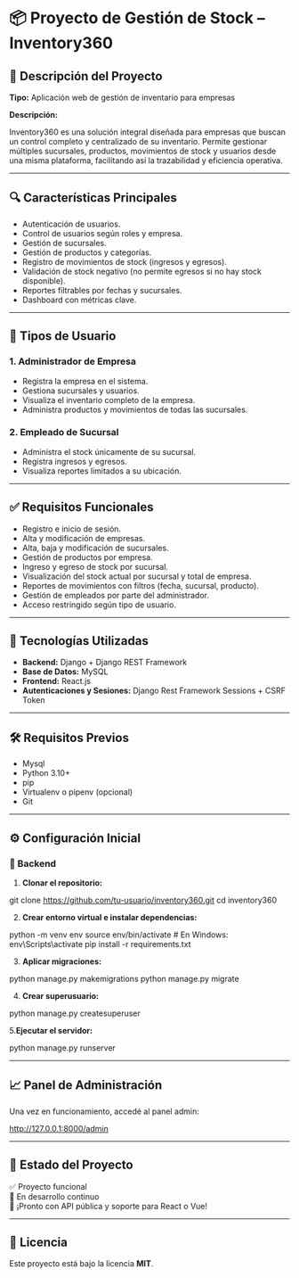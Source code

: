# 📦 Proyecto de Gestión de Stock – Inventory360

## 📄 Descripción del Proyecto

**Tipo:** Aplicación web de gestión de inventario para empresas

**Descripción:**

Inventory360 es una solución integral diseñada para empresas que buscan un control completo y centralizado de su inventario. Permite gestionar múltiples sucursales, productos, movimientos de stock y usuarios desde una misma plataforma, facilitando así la trazabilidad y eficiencia operativa.

---

## 🔍 Características Principales

- Autenticación de usuarios.
- Control de usuarios según roles y empresa.
- Gestión de sucursales.
- Gestión de productos y categorías.
- Registro de movimientos de stock (ingresos y egresos).
- Validación de stock negativo (no permite egresos si no hay stock disponible).
- Reportes filtrables por fechas y sucursales.
- Dashboard con métricas clave.

---

## 👥 Tipos de Usuario

### 1. Administrador de Empresa
- Registra la empresa en el sistema.
- Gestiona sucursales y usuarios.
- Visualiza el inventario completo de la empresa.
- Administra productos y movimientos de todas las sucursales.

### 2. Empleado de Sucursal
- Administra el stock únicamente de su sucursal.
- Registra ingresos y egresos.
- Visualiza reportes limitados a su ubicación.

---

## ✅ Requisitos Funcionales

- Registro e inicio de sesión.
- Alta y modificación de empresas.
- Alta, baja y modificación de sucursales.
- Gestión de productos por empresa.
- Ingreso y egreso de stock por sucursal.
- Visualización del stock actual por sucursal y total de empresa.
- Reportes de movimientos con filtros (fecha, sucursal, producto).
- Gestión de empleados por parte del administrador.
- Acceso restringido según tipo de usuario.

---

## 🚀 Tecnologías Utilizadas

- **Backend:** Django + Django REST Framework
- **Base de Datos:** MySQL
- **Frontend:** React.js
- **Autenticaciones y Sesiones:**  Django Rest Framework Sessions + CSRF Token

---

## 🛠️ Requisitos Previos

- Mysql
- Python 3.10+
- pip
- Virtualenv o pipenv (opcional)
- Git

---

## ⚙️ Configuración Inicial

### 🔧 Backend

1. **Clonar el repositorio:**

git clone https://github.com/tu-usuario/inventory360.git
cd inventory360

2. **Crear entorno virtual e instalar dependencias:**

python -m venv env
source env/bin/activate  # En Windows: env\\Scripts\\activate
pip install -r requirements.txt

3. **Aplicar migraciones:**

python manage.py makemigrations
python manage.py migrate

4. **Crear superusuario:**

python manage.py createsuperuser

5.**Ejecutar el servidor:**

python manage.py runserver


---


## 📈 Panel de Administración

Una vez en funcionamiento, accedé al panel admin:

http://127.0.0.1:8000/admin


---

## 📌 Estado del Proyecto

✅ Proyecto funcional  
🔄 En desarrollo continuo  
📢 ¡Pronto con API pública y soporte para React o Vue!

---

## 📄 Licencia

Este proyecto está bajo la licencia **MIT**.
